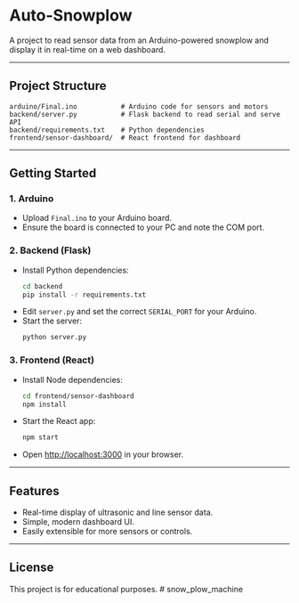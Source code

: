# Auto-Snowplow

A project to read sensor data from an Arduino-powered snowplow and display it in real-time on a web dashboard.

---

## Project Structure

```
arduino/Final.ino           # Arduino code for sensors and motors
backend/server.py           # Flask backend to read serial and serve API
backend/requirements.txt    # Python dependencies
frontend/sensor-dashboard/  # React frontend for dashboard
```

---

## Getting Started

### 1. Arduino

- Upload `Final.ino` to your Arduino board.
- Ensure the board is connected to your PC and note the COM port.

### 2. Backend (Flask)

- Install Python dependencies:
  ```bash
  cd backend
  pip install -r requirements.txt
  ```
- Edit `server.py` and set the correct `SERIAL_PORT` for your Arduino.
- Start the server:
  ```bash
  python server.py
  ```

### 3. Frontend (React)

- Install Node dependencies:
  ```bash
  cd frontend/sensor-dashboard
  npm install
  ```
- Start the React app:
  ```bash
  npm start
  ```
- Open [http://localhost:3000](http://localhost:3000) in your browser.

---

## Features

- Real-time display of ultrasonic and line sensor data.
- Simple, modern dashboard UI.
- Easily extensible for more sensors or controls.

---

## License

This project is for educational purposes. # snow_plow_machine
